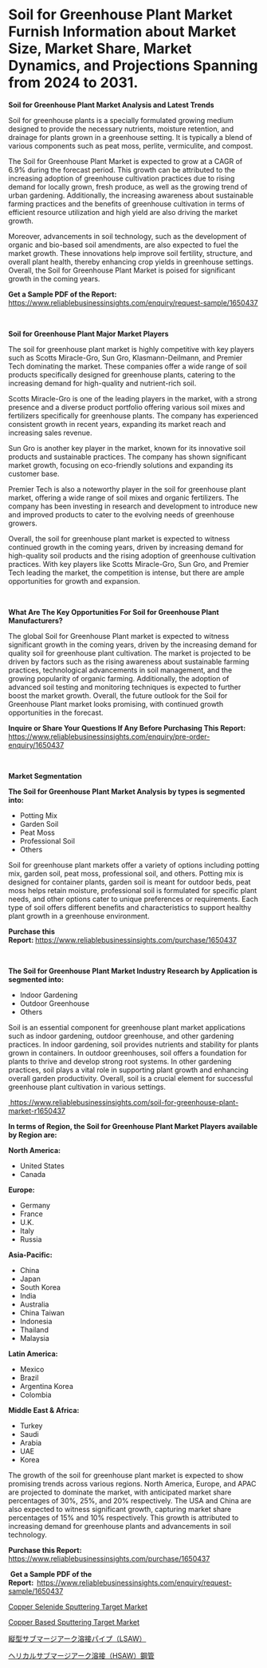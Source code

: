 <p><h1>Soil for Greenhouse Plant Market Furnish Information about Market Size, Market Share, Market Dynamics, and Projections Spanning from 2024 to 2031.</h1></p><p><strong>Soil for Greenhouse Plant Market Analysis and Latest Trends</strong></p>
<p><p>Soil for greenhouse plants is a specially formulated growing medium designed to provide the necessary nutrients, moisture retention, and drainage for plants grown in a greenhouse setting. It is typically a blend of various components such as peat moss, perlite, vermiculite, and compost.</p><p>The Soil for Greenhouse Plant Market is expected to grow at a CAGR of 6.9% during the forecast period. This growth can be attributed to the increasing adoption of greenhouse cultivation practices due to rising demand for locally grown, fresh produce, as well as the growing trend of urban gardening. Additionally, the increasing awareness about sustainable farming practices and the benefits of greenhouse cultivation in terms of efficient resource utilization and high yield are also driving the market growth.</p><p>Moreover, advancements in soil technology, such as the development of organic and bio-based soil amendments, are also expected to fuel the market growth. These innovations help improve soil fertility, structure, and overall plant health, thereby enhancing crop yields in greenhouse settings. Overall, the Soil for Greenhouse Plant Market is poised for significant growth in the coming years.</p></p>
<p><strong>Get a Sample PDF of the Report:&nbsp;</strong> <a href="https://www.reliablebusinessinsights.com/enquiry/request-sample/1650437">https://www.reliablebusinessinsights.com/enquiry/request-sample/1650437</a></p>
<p>&nbsp;</p>
<p><strong>Soil for Greenhouse Plant Major Market Players</strong></p>
<p><p>The soil for greenhouse plant market is highly competitive with key players such as Scotts Miracle-Gro, Sun Gro, Klasmann-Deilmann, and Premier Tech dominating the market. These companies offer a wide range of soil products specifically designed for greenhouse plants, catering to the increasing demand for high-quality and nutrient-rich soil.</p><p>Scotts Miracle-Gro is one of the leading players in the market, with a strong presence and a diverse product portfolio offering various soil mixes and fertilizers specifically for greenhouse plants. The company has experienced consistent growth in recent years, expanding its market reach and increasing sales revenue.</p><p>Sun Gro is another key player in the market, known for its innovative soil products and sustainable practices. The company has shown significant market growth, focusing on eco-friendly solutions and expanding its customer base.</p><p>Premier Tech is also a noteworthy player in the soil for greenhouse plant market, offering a wide range of soil mixes and organic fertilizers. The company has been investing in research and development to introduce new and improved products to cater to the evolving needs of greenhouse growers.</p><p>Overall, the soil for greenhouse plant market is expected to witness continued growth in the coming years, driven by increasing demand for high-quality soil products and the rising adoption of greenhouse cultivation practices. With key players like Scotts Miracle-Gro, Sun Gro, and Premier Tech leading the market, the competition is intense, but there are ample opportunities for growth and expansion.</p></p>
<p>&nbsp;</p>
<p><strong>What Are The Key Opportunities For Soil for Greenhouse Plant Manufacturers?</strong></p>
<p><p>The global Soil for Greenhouse Plant market is expected to witness significant growth in the coming years, driven by the increasing demand for quality soil for greenhouse plant cultivation. The market is projected to be driven by factors such as the rising awareness about sustainable farming practices, technological advancements in soil management, and the growing popularity of organic farming. Additionally, the adoption of advanced soil testing and monitoring techniques is expected to further boost the market growth. Overall, the future outlook for the Soil for Greenhouse Plant market looks promising, with continued growth opportunities in the forecast.</p></p>
<p><strong>Inquire or Share Your Questions If Any Before Purchasing This Report:</strong> <a href="https://www.reliablebusinessinsights.com/enquiry/pre-order-enquiry/1650437">https://www.reliablebusinessinsights.com/enquiry/pre-order-enquiry/1650437</a></p>
<p>&nbsp;</p>
<p><strong>Market Segmentation</strong></p>
<p><strong>The Soil for Greenhouse Plant Market Analysis by types is segmented into:</strong></p>
<p><ul><li>Potting Mix</li><li>Garden Soil</li><li>Peat Moss</li><li>Professional Soil</li><li>Others</li></ul></p>
<p><p>Soil for greenhouse plant markets offer a variety of options including potting mix, garden soil, peat moss, professional soil, and others. Potting mix is designed for container plants, garden soil is meant for outdoor beds, peat moss helps retain moisture, professional soil is formulated for specific plant needs, and other options cater to unique preferences or requirements. Each type of soil offers different benefits and characteristics to support healthy plant growth in a greenhouse environment.</p></p>
<p><strong>Purchase this Report:&nbsp;</strong><a href="https://www.reliablebusinessinsights.com/purchase/1650437">https://www.reliablebusinessinsights.com/purchase/1650437</a></p>
<p>&nbsp;</p>
<p><strong>The Soil for Greenhouse Plant Market Industry Research by Application is segmented into:</strong></p>
<p><ul><li>Indoor Gardening</li><li>Outdoor Greenhouse</li><li>Others</li></ul></p>
<p><p>Soil is an essential component for greenhouse plant market applications such as indoor gardening, outdoor greenhouse, and other gardening practices. In indoor gardening, soil provides nutrients and stability for plants grown in containers. In outdoor greenhouses, soil offers a foundation for plants to thrive and develop strong root systems. In other gardening practices, soil plays a vital role in supporting plant growth and enhancing overall garden productivity. Overall, soil is a crucial element for successful greenhouse plant cultivation in various settings.</p></p>
<p><a href="https://www.reliablebusinessinsights.com/soil-for-greenhouse-plant-market-r1650437">&nbsp;https://www.reliablebusinessinsights.com/soil-for-greenhouse-plant-market-r1650437</a></p>
<p><strong>In terms of Region, the Soil for Greenhouse Plant Market Players available by Region are:</strong></p>
<p>
    <p> <strong> North America: </strong>
        <ul>
            <li>United States</li>
            <li>Canada</li>
        </ul>
        </p> 
    <p> <strong> Europe: </strong>
        <ul>
            <li>Germany</li>
            <li>France</li>
            <li>U.K.</li>
            <li>Italy</li>
            <li>Russia</li>
        </ul>
        </p> 
    <p> <strong> Asia-Pacific: </strong>
        <ul>
            <li>China</li>
            <li>Japan</li>
            <li>South Korea</li>
            <li>India</li>
            <li>Australia</li>
            <li>China Taiwan</li>
            <li>Indonesia</li>
            <li>Thailand</li>
            <li>Malaysia</li>
        </ul>
        </p> 
    <p> <strong> Latin America: </strong>
        <ul>
            <li>Mexico</li>
            <li>Brazil</li>
            <li>Argentina Korea</li>
            <li>Colombia</li>
        </ul>
        </p> 
    <p> <strong> Middle East & Africa: </strong>
        <ul>
            <li>Turkey</li>
            <li>Saudi</li>
            <li>Arabia</li>
            <li>UAE</li>
            <li>Korea</li>
        </ul>
    </p>
    </p>
<p><p>The growth of the soil for greenhouse plant market is expected to show promising trends across various regions. North America, Europe, and APAC are projected to dominate the market, with anticipated market share percentages of 30%, 25%, and 20% respectively. The USA and China are also expected to witness significant growth, capturing market share percentages of 15% and 10% respectively. This growth is attributed to increasing demand for greenhouse plants and advancements in soil technology.</p></p>
<p><strong>Purchase this Report: </strong><a href="https://www.reliablebusinessinsights.com/purchase/1650437">https://www.reliablebusinessinsights.com/purchase/1650437</a></p>
<p>&nbsp;<strong>Get a Sample PDF of the Report:&nbsp;&nbsp;</strong><a href="https://www.reliablebusinessinsights.com/enquiry/request-sample/1650437">https://www.reliablebusinessinsights.com/enquiry/request-sample/1650437</a></p>
<p><strong></strong></p>
<p><p><a href="https://github.com/myacatherineblakecaczo9vcsw/Market-Research-Report-List-2/blob/main/copper-selenide-sputtering-target-market.md">Copper Selenide Sputtering Target Market</a></p><p><a href="https://github.com/okotobwrhuteie/Market-Research-Report-List-2/blob/main/copper-based-sputtering-target-market.md">Copper Based Sputtering Target Market</a></p><p><a href="https://github.com/JacksonWiza1924/Market-Research-Report-List-1/blob/main/767311894215.md">縦型サブマージアーク溶接パイプ（LSAW）</a></p><p><a href="https://github.com/dawson566/Market-Research-Report-List-1/blob/main/839018394216.md">ヘリカルサブマージアーク溶接（HSAW）鋼管</a></p></p>